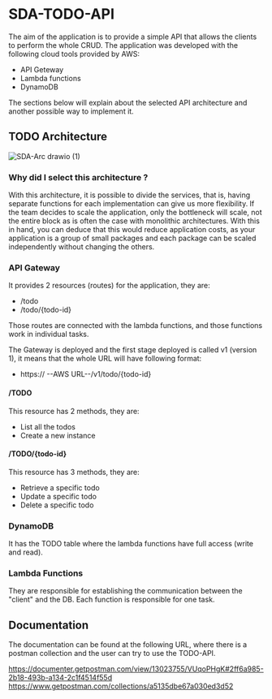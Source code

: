 # SDA-TODO-API

The aim of the application is to provide a simple API that allows the clients to perform the whole CRUD.
The application was developed with the following cloud tools provided by AWS:

- API Geteway
- Lambda functions
- DynamoDB

The sections below will explain about the selected API architecture and another possible way to implement it.

## TODO Architecture

![SDA-Arc drawio (1)](https://user-images.githubusercontent.com/50907344/185396779-f6e374ed-95b6-41dc-85cf-d719f35fc7d5.png)

### Why did I select this architecture ?

With this architecture, it is possible to divide the services, that is, having separate functions for each implementation can give us more flexibility. If the team decides to scale the application, only the bottleneck will scale, not the entire block as is often the case with monolithic architectures. With this in hand, you can deduce that this would reduce application costs, as your application is a group of small packages and each package can be scaled independently without changing the others.

### API Gateway

It provides 2 resources (routes) for the application, they are:
- /todo
- /todo/{todo-id}

Those routes are connected with the lambda functions, and those functions work in individual tasks.

The Gateway is deployed and the first stage deployed is called v1 (version 1), it means that the whole URL will have following format:
- https:// --AWS URL--/v1/todo/{todo-id}

#### /TODO

This resource has 2 methods, they are:
- List all the todos
- Create a new instance

#### /TODO/{todo-id}

This resource has 3 methods, they are:
- Retrieve a specific todo
- Update a specific todo
- Delete a specific todo

### DynamoDB

It has the TODO table where the lambda functions have full access (write and read).

### Lambda Functions

They are responsible for establishing the communication between the "client" and the DB. Each function is responsible for one task.

## Documentation

The documentation can be found at the following URL, where there is a postman collection and the user can try to use the TODO-API.

https://documenter.getpostman.com/view/13023755/VUqoPHgK#2ff6a985-2b18-493b-a134-2c1f4514f55d
https://www.getpostman.com/collections/a5135dbe67a030ed3d52


